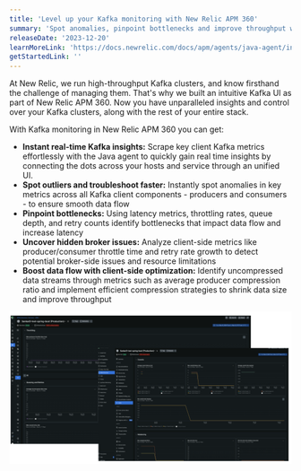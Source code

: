 ```yaml
---
title: 'Level up your Kafka monitoring with New Relic APM 360'
summary: 'Spot anomalies, pinpoint bottlenecks and improve throughput with daily insights into your Kafka clusters'
releaseDate: '2023-12-20'
learnMoreLink: 'https://docs.newrelic.com/docs/apm/agents/java-agent/instrumentation/java-agent-instrument-kafka-message-queues/'
getStartedLink: ''
---
```


At New Relic, we run high-throughput Kafka clusters, and know firsthand the challenge of managing them. That's why we built an intuitive Kafka UI as part of New Relic APM 360. Now you have unparalleled insights and control over your Kafka clusters, along with the rest of your entire stack.

 With Kafka monitoring in New Relic APM 360 you can get:

* **Instant real-time Kafka insights:** Scrape key client Kafka metrics effortlessly with the Java agent to quickly gain real time insights by connecting the dots across your hosts and service through an unified UI.
* **Spot outliers and troubleshoot faster:**  Instantly spot anomalies in key metrics across all Kafka client components - producers and consumers - to ensure smooth data flow
* **Pinpoint bottlenecks:** Using latency metrics, throttling rates, queue depth, and retry counts identify bottlenecks that impact data flow and increase latency
* **Uncover hidden broker issues:** Analyze client-side metrics like producer/consumer throttle time and retry rate growth to detect potential broker-side issues and resource limitations
* **Boost data flow with client-side optimization:** Identify uncompressed data streams through metrics such as average producer compression ratio and implement efficient compression strategies to shrink data size and improve throughput


![Kafka UI](./images/apm_kafka.png "A screenshot that shows the new APM Kafka UI")

